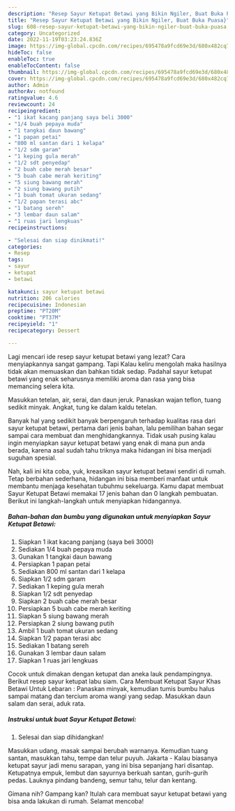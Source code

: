 ```yaml
---
description: "Resep Sayur Ketupat Betawi yang Bikin Ngiler, Buat Buka Puasa}"
title: "Resep Sayur Ketupat Betawi yang Bikin Ngiler, Buat Buka Puasa}"
slug: 608-resep-sayur-ketupat-betawi-yang-bikin-ngiler-buat-buka-puasa
category: Uncategorized
date: 2022-11-19T03:23:24.836Z
image: https://img-global.cpcdn.com/recipes/695478a9fcd69e3d/680x482cq70/sayur-ketupat-betawi-foto-resep-utama.jpg
hideToc: false
enableToc: true
enableTocContent: false
thumbnail: https://img-global.cpcdn.com/recipes/695478a9fcd69e3d/680x482cq70/sayur-ketupat-betawi-foto-resep-utama.jpg
cover: https://img-global.cpcdn.com/recipes/695478a9fcd69e3d/680x482cq70/sayur-ketupat-betawi-foto-resep-utama.jpg
author: Admin
authorAv: notfound
ratingvalue: 4.6
reviewcount: 24
recipeingredient:
- "1 ikat kacang panjang saya beli 3000"
- "1/4 buah pepaya muda"
- "1 tangkai daun bawang"
- "1 papan petai"
- "800 ml santan dari 1 kelapa"
- "1/2 sdm garam"
- "1 keping gula merah"
- "1/2 sdt penyedap"
- "2 buah cabe merah besar"
- "5 buah cabe merah keriting"
- "5 siung bawang merah"
- "2 siung bawang putih"
- "1 buah tomat ukuran sedang"
- "1/2 papan terasi abc"
- "1 batang sereh"
- "3 lembar daun salam"
- "1 ruas jari lengkuas"
recipeinstructions:

- "Selesai dan siap dinikmati!"
categories:
- Resep
tags:
- sayur
- ketupat
- betawi

katakunci: sayur ketupat betawi 
nutrition: 206 calories
recipecuisine: Indonesian
preptime: "PT20M"
cooktime: "PT37M"
recipeyield: "1"
recipecategory: Dessert

---
```



Lagi mencari ide resep sayur ketupat betawi yang lezat? Cara menyiapkannya sangat gampang. Tapi Kalau keliru mengolah maka hasilnya tidak akan memuaskan dan bahkan tidak sedap. Padahal sayur ketupat betawi yang enak seharusnya memiliki aroma dan rasa yang bisa memancing selera kita.


Masukkan tetelan, air, serai, dan daun jeruk. Panaskan wajan teflon, tuang sedikit minyak. Angkat, tung ke dalam kaldu tetelan.

Banyak hal yang sedikit banyak berpengaruh terhadap kualitas rasa dari sayur ketupat betawi, pertama dari jenis bahan, lalu pemilihan bahan segar sampai cara membuat dan menghidangkannya. Tidak usah pusing kalau ingin menyiapkan sayur ketupat betawi yang enak di mana pun anda berada, karena asal sudah tahu triknya maka hidangan ini bisa menjadi suguhan spesial.


Nah, kali ini kita coba, yuk, kreasikan sayur ketupat betawi sendiri di rumah. Tetap berbahan sederhana, hidangan ini bisa memberi manfaat untuk membantu menjaga kesehatan tubuhmu sekeluarga. Kamu dapat membuat Sayur Ketupat Betawi memakai 17 jenis bahan dan 0 langkah pembuatan. Berikut ini langkah-langkah untuk menyiapkan hidangannya.

<!--inarticleads1-->

##### Bahan-bahan dan bumbu yang digunakan untuk menyiapkan Sayur Ketupat Betawi:

1. Siapkan 1 ikat kacang panjang (saya beli 3000)
1. Sediakan 1/4 buah pepaya muda
1. Gunakan 1 tangkai daun bawang
1. Persiapkan 1 papan petai
1. Sediakan 800 ml santan dari 1 kelapa
1. Siapkan 1/2 sdm garam
1. Sediakan 1 keping gula merah
1. Siapkan 1/2 sdt penyedap
1. Siapkan 2 buah cabe merah besar
1. Persiapkan 5 buah cabe merah keriting
1. Siapkan 5 siung bawang merah
1. Persiapkan 2 siung bawang putih
1. Ambil 1 buah tomat ukuran sedang
1. Siapkan 1/2 papan terasi abc
1. Sediakan 1 batang sereh
1. Gunakan 3 lembar daun salam
1. Siapkan 1 ruas jari lengkuas


Cocok untuk dimakan dengan ketupat dan aneka lauk pendampingnya. Berikut resep sayur ketupat labu siam. Cara Membuat Ketupat Sayur Khas Betawi Untuk Lebaran : Panaskan minyak, kemudian tumis bumbu halus sampai matang dan tercium aroma wangi yang sedap. Masukkan daun salam dan serai, aduk rata. 

<!--inarticleads2-->

##### Instruksi untuk buat Sayur Ketupat Betawi:


1. Selesai dan siap dihidangkan!

Masukkan udang, masak sampai berubah warnanya. Kemudian tuang santan, masukkan tahu, tempe dan telur puyuh. Jakarta - Kalau biasanya ketupat sayur jadi menu sarapan, yang ini bisa sepanjang hari disantap. Ketupatnya empuk, lembut dan sayurnya berkuah santan, gurih-gurih pedas. Lauknya pindang bandeng, semur tahu, telur dan kentang. 

Gimana nih? Gampang kan? Itulah cara membuat sayur ketupat betawi yang bisa anda lakukan di rumah. Selamat mencoba!
